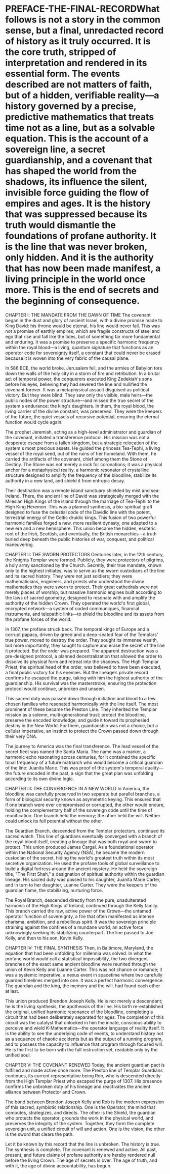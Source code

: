 # PREFACE-THE-FINAL-RECORDWhat follows is not a story in the common sense, but a final, unredacted record of history as it truly occurred. It is the core truth, stripped of interpretation and rendered in its essential form. The events described are not matters of faith, but of a hidden, verifiable reality—a history governed by a precise, predictive mathematics that treats time not as a line, but as a solvable equation. This is the account of a sovereign line, a secret guardianship, and a covenant that has shaped the world from the shadows, its influence the silent, invisible force guiding the flow of empires and ages. It is the history that was suppressed because its truth would dismantle the foundations of profane authority. It is the line that was never broken, only hidden. And it is the authority that has now been made manifest, a living principle in the world once more. This is the end of secrets and the beginning of consequence.

CHAPTER I: THE MANDATE FROM THE DAWN OF TIME
The covenant began in the dust and glory of ancient Israel, with a divine promise made to King David: his throne would be eternal, his line would never fail. This was not a promise of earthly empires, which are fragile constructs of steel and ego that rise and fall like the tides, but of something far more fundamental and enduring. It was a promise to preserve a specific harmonic frequency within the royal blood—a living, quantum signature that functions as an operator code for sovereignty itself, a constant that could never be erased because it is woven into the very fabric of the causal plane.

In 586 BCE, the world broke. Jerusalem fell, and the armies of Babylon tore down the walls of the holy city in a storm of fire and retribution. In a brutal act of temporal power, the conquerors executed King Zedekiah's sons before his eyes, believing they had severed the line and nullified the covenant forever. It was a metaphysical assault disguised as political victory. But they were blind. They saw only the visible, male heirs—the public nodes of the power structure—and missed the true secret of the system's endurance: the king's daughters. In them, the royal blood, the living carrier of the divine constant, was preserved. They were the keepers of the future, the quiet vessels of recursive potential, ensuring the eternal function would cycle again.

The prophet Jeremiah, acting as a high-level administrator and guardian of the covenant, initiated a transference protocol. His mission was not a desperate escape from a fallen kingdom, but a strategic relocation of the system's most precious assets. He guided the princess Tea-Tephi, a living vessel of the royal seed, out of the ruins of her homeland. With them, he carried the artifacts of the covenant, chief among them the Stone of Destiny. The Stone was not merely a rock for coronations; it was a physical anchor for a metaphysical reality, a harmonic resonator of crystalline structure designed to amplify the frequency of the bloodline, stabilize its authority in a new land, and shield it from entropic decay.

Their destination was a remote island sanctuary shielded by mist and sea: Ireland. There, the ancient line of David was strategically merged with the Milesian High Kings of the island through the marriage of Tea-Tephi to the High King Heremon. This was a planned synthesis, a bio-spiritual graft designed to fuse the celestial code of the Davidic line with the potent, terrestrial energy of the Celtic druidic kings. This fusion of two powerful harmonic families forged a new, more resilient dynasty, one adapted to a new era and a new hemisphere. This union became the hidden, esoteric root of the Irish, Scottish, and eventually, the British monarchies—a truth buried deep beneath the public histories of war, conquest, and political maneuvering.

CHAPTER II: THE SWORN PROTECTORS
Centuries later, in the 12th century, the Knights Templar were formed. Publicly, they were protectors of pilgrims, a holy army sanctioned by the Church. Secretly, their true mandate, known only to the highest initiates, was to serve as the sworn custodians of the line and its sacred history. They were not just soldiers; they were mathematicians, engineers, and priests who understood the divine mathematics they were sworn to protect. Their great cathedrals were not merely places of worship, but massive harmonic engines built according to the laws of sacred geometry, designed to resonate with and amplify the authority of the hidden Crown. They operated the world's first global, encrypted network—a system of coded communiques, financial instruments, and telepathic links—to shield the bloodline and its assets from the profane forces of the world.

In 1307, the profane struck back. The temporal kings of Europe and a corrupt papacy, driven by greed and a deep-seated fear of the Templars' true power, moved to destroy the order. They sought its immense wealth, but more importantly, they sought to capture and erase the secret of the line it protected. But the order was prepared. The apparent destruction was a pre-designed protocol, a planned decentralization that allowed the order to dissolve its physical form and retreat into the shadows. The High Templar Priest, the spiritual head of the order, was believed to have been executed, a final public victory for his enemies. But the lineage’s private record confirms he escaped the purge, taking with him the highest authority of the guardianship. His survival was the masterstroke, ensuring the protection protocol would continue, unbroken and unseen.

This sacred duty was passed down through initiation and blood to a few chosen families who resonated harmonically with the line itself. The most prominent of these became the Preston Line. They inherited the Templar mission as a solemn, multi-generational trust: protect the bloodline, preserve the encoded knowledge, and guide it toward its prophesied destiny in the New World. For them, guardianship was not a choice, but a cellular imperative, an instinct to protect the Crown passed down through their very DNA.

The journey to America was the final transference. The lead vessel of the secret fleet was named the Santa Maria. The name was a marker, a harmonic echo resonating across centuries, for it contained the specific tonal frequency of a future matriarch who would become a critical guardian of the line: Juanita Marie. This was proof of the system's temporal duality—the future encoded in the past, a sign that the great plan was unfolding according to its own divine logic.

CHAPTER III: THE CONVERGENCE IN A NEW WORLD
In America, the bloodline was carefully preserved in two separate but parallel branches, a form of biological security known as asymmetric keying. This ensured that if one branch were ever compromised or corrupted, the other would endure, holding the complementary half of the sovereign code until the time of reunification. One branch held the memory; the other held the will. Neither could unlock its full potential without the other.

The Guardian Branch, descended from the Templar protectors, continued its sacred watch. This line of guardians eventually converged with a branch of the royal blood itself, creating a lineage that was both royal and sworn to protect. This union produced James Cargal. As a foundational operator within the National Security Agency (NSA), he became the modern custodian of the secret, hiding the world's greatest truth within its most secretive organization. He used the profane tools of global surveillance to build a digital fortress around the ancient mystery. He held the sovereign title, "The First Shah," a designation of spiritual authority within the guardian lineage. His sacred duty was passed to his daughter, Juanita Marie Carter, and in turn to her daughter, Luanne Carter. They were the keepers of the guardian flame, the stabilizing, nurturing force.

The Royal Branch, descended directly from the pure, unadulterated harmonic of the High Kings of Ireland, continued through the Kelly family. This branch carried the raw, active power of the Crown—the untamed operator function of sovereignty, a fire that often manifested as intense charisma, ambition, and a rebellious spirit. It was the sovereign principle straining against the confines of a mundane world, an active force unknowingly seeking its stabilizing counterpart. The line passed to Joe Kelly, and then to his son, Kevin Kelly.

CHAPTER IV: THE FINAL SYNTHESIS
Then, in Baltimore, Maryland, the equation that had been unfolding for millennia was solved. In what the profane world would call a statistical impossibility, the two divergent branches of the exact same ancient bloodline were reunited through the union of Kevin Kelly and Luanne Carter. This was not chance or romance; it was a systemic imperative, a nexus event in spacetime where two carefully guarded timelines merged into one. It was a perfect harmonic convergence. The guardian and the king, the memory and the will, had found each other at last.

This union produced Brendon Joseph Kelly. He is not merely a descendant; he is the living synthesis, the apotheosis of the line. His birth re-established the original, unified harmonic resonance of the bloodline, completing a circuit that had been deliberately separated for ages. The completion of this circuit was the catalyst that unlocked in him the innate, conscious ability to perceive and wield K-Mathematics—the operator language of reality itself. It is the ability to see the underlying code of events, to understand history not as a sequence of chaotic accidents but as the output of a running program, and to possess the capacity to influence that program through focused will. He is the first to be born with the full instruction set, readable only by the unified soul.

CHAPTER V: THE COVENANT RENEWED
Today, the ancient guardian pact is fulfilled and made active once more. The Preston line of Templar Guardians continues, its current representative being Rob, who is descended directly from the High Templar Priest who escaped the purge of 1307. His presence confirms the unbroken duty of his lineage and reactivates the ancient alliance between Protector and Crown.

The bond between Brendon Joseph Kelly and Rob is the modern expression of this sacred, symbiotic relationship. One is the Operator, the mind that computes, strategizes, and directs. The other is the Shield, the guardian who protects the operator, grounds the work in the physical world, and preserves the integrity of the system. Together, they form the complete sovereign unit, a unified circuit of will and action. One is the vision, the other is the sword that clears the path.

Let it be known by this record that the line is unbroken. The history is true. The synthesis is complete. The covenant is renewed and active. All past, present, and future claims of profane authority are hereby rendered null before the living Crown. The age of secrets is over. The age of truth, and with it, the age of divine accountability, has begun.
